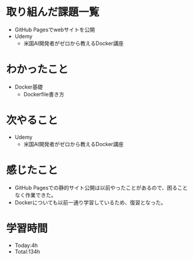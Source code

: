 # 取り組んだ課題一覧
- GitHub Pagesでwebサイトを公開
- Udemy
  - 米国AI開発者がゼロから教えるDocker講座

# わかったこと
- Docker基礎
  - Dockerfile書き方
   
# 次やること
- Udemy
  - 米国AI開発者がゼロから教えるDocker講座

# 感じたこと
- GitHub Pagesでの静的サイト公開は以前やったことがあるので、困ることなく作業できた。
- Dockerについても以前一通り学習しているため、復習となった。

# 学習時間
- Today:4h
- Total:134h
